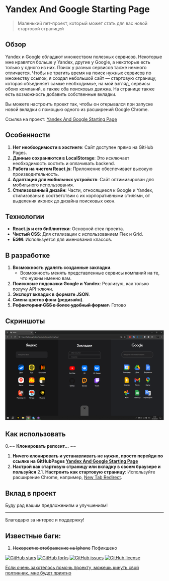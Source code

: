 # Yandex And Google Starting Page

> Маленький пет-проект, который может стать для вас новой стартовой страницей

## Обзор
Yandex и Google обладают множеством полезных сервисов. Некоторые мне нравятся больше у Yandex, другие у Google, а некоторые есть только у одного из них. Поиск у разных сервисов также немного отличается. Чтобы не тратить время на поиск нужных сервисов по множеству ссылок, я создал небольшой сайт — стартовую страницу, которая объединяет самые необходимые, на мой взгляд, сервисы обоих компаний, а также оба поисковых движка. На странице также есть возможность добавить собственные вкладки.

Вы можете настроить проект так, чтобы он открывался при запуске новой вкладки с помощью одного из расширений Google Chrome.

Ссылка на проект: [Yandex And Google Starting Page](https://highrens.github.io/YandexAndGoogleStartingPage/)

## Особенности
1. **Нет необходимости в хостинге**: Сайт доступен прямо на GitHub Pages.
2. **Данные сохраняются в LocalStorage**: Это исключает необходимость хостить и оплачивать backend.
3. **Работа на чистом React.js**: Приложение обеспечивает высокую производительность.
4. **Адаптация для мобильных устройств**: Сайт оптимизирован для мобильного использования.
5. **Стилизованный дизайн**: Части, относящиеся к Google и Yandex, стилизованы в соответствии с их корпоративными стилями, от выделения иконок до дизайна поисковых окон.

## Технологии
- **React.js и его библиотеки**: Основной стек проекта.
- **Чистый CSS**: Для стилизации с использованием Flex и Grid.
- **БЭМ**: Используется для именования классов.

## В разработке
1. **Возможность удалять созданные закладки**.
    - Возможность менять представленные сервисы компаний на те, что нужны именно вам.
2. **Поисковые подсказки Google и Yandex**: Реализую, как только получу API-ключи.
3. **Экспорт вкладок в формате JSON**.
4. **Смена цветов фона (редизайн)**.
5. ~~**Рефакторинг CSS в более удобный формат**.~~ Готово

## Скриншоты
![Главная страница](https://github.com/Highrens/YandexAndGoogleStartingPage/blob/main/src/Image/Screenshot.png)

## Как использовать
0.~~ **Клонировать репозит...** ~~
1. **Ничего клонировать и устанавливать не нужно, просто перейди по ссылке на GitHubPages [Yandex And Google Starting Page](https://highrens.github.io/YandexAndGoogleStartingPage/)**
2. **Настрой как стартовую страницу или вкладку в своем браузере и пользуйся**
2.1. **Настроить как стартовую страницу**: Используйте расширение Chrome, например, [New Tab Redirect](https://chrome.google.com/webstore/detail/new-tab-redirect/).

## Вклад в проект
Буду рад вашим предложениям и улучшениям!

---

Благодарю за интерес и поддержку!

## Известные баги:
1. ~~Некоректно отображение на Iphone~~ Пофикшено

[![GitHub stars](https://img.shields.io/github/stars/highrens/YandexAndGoogleStartingPage)](https://github.com/highrens/YandexAndGoogleStartingPage/stargazers)
[![GitHub forks](https://img.shields.io/github/forks/highrens/YandexAndGoogleStartingPage)](https://github.com/highrens/YandexAndGoogleStartingPage/network/members)
[![GitHub issues](https://img.shields.io/github/issues/highrens/YandexAndGoogleStartingPage)](https://github.com/highrens/YandexAndGoogleStartingPage/issues)
[![GitHub license](https://img.shields.io/github/license/highrens/YandexAndGoogleStartingPage)](https://github.com/highrens/YandexAndGoogleStartingPage/blob/main/LICENSE)

[Если очень захотелось помочь проекту, можешь кинуть свой полтинник, мне будет приятно](https://www.donationalerts.com/r/highrens)
